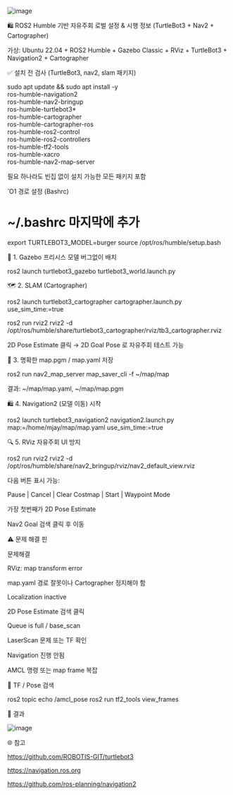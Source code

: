 
![image](https://github.com/user-attachments/assets/08f4a51b-f135-44ff-8f7a-b194d4579b68)

🛍 ROS2 Humble 기반 자유주회 로벌 설정 & 시행 정보 (TurtleBot3 + Nav2 + Cartographer)

가상: Ubuntu 22.04 + ROS2 Humble + Gazebo Classic + RViz + TurtleBot3 + Navigation2 + Cartographer

✅ 설치 전 검사 (TurtleBot3, nav2, slam 패키지)

sudo apt update && sudo apt install -y \
  ros-humble-navigation2 \
  ros-humble-nav2-bringup \
  ros-humble-turtlebot3* \
  ros-humble-cartographer \
  ros-humble-cartographer-ros \
  ros-humble-ros2-control \
  ros-humble-ros2-controllers \
  ros-humble-tf2-tools \
  ros-humble-xacro \
  ros-humble-nav2-map-server

필요 하나라도 빈집 없이 설치 가능한 모든 패키지 포함

Ὄ1 경로 설정 (Bashrc)

# ~/.bashrc 마지막에 추가
export TURTLEBOT3_MODEL=burger
source /opt/ros/humble/setup.bash

🚀 1. Gazebo 프리시스 모델 버그없이 배치

ros2 launch turtlebot3_gazebo turtlebot3_world.launch.py

🗺️ 2. SLAM (Cartographer)

ros2 launch turtlebot3_cartographer cartographer.launch.py use_sim_time:=true

ros2 run rviz2 rviz2 -d /opt/ros/humble/share/turtlebot3_cartographer/rviz/tb3_cartographer.rviz

2D Pose Estimate 클릭 → 2D Goal Pose 로 자유주회 테스트 가능

📃 3. 명확한 map.pgm / map.yaml 저장

ros2 run nav2_map_server map_saver_cli -f ~/map/map

결과: ~/map/map.yaml, ~/map/map.pgm

🛍 4. Navigation2 (모델 이동) 시작

ros2 launch turtlebot3_navigation2 navigation2.launch.py \
  map:=/home/mjay/map/map.yaml use_sim_time:=true

🔍 5. RViz 자유주회 UI 방지

ros2 run rviz2 rviz2 -d /opt/ros/humble/share/nav2_bringup/rviz/nav2_default_view.rviz

다음 버튼 표시 가능:

Pause | Cancel | Clear Costmap | Start | Waypoint Mode

가장 첫번째가 2D Pose Estimate

Nav2 Goal 검색 클릭 후 이동

⚠️ 문제 해결 핀

문제해결

RViz: map transform error

map.yaml 경로 잘못이나 Cartographer 정지해야 함

Localization inactive

2D Pose Estimate 검색 클릭

Queue is full / base_scan

LaserScan 문제 또는 TF 확인

Navigation 진행 안됨

AMCL 명령 또는 map frame 복잡

🔎 TF / Pose 검색

ros2 topic echo /amcl_pose
ros2 run tf2_tools view_frames

🚀 결과

![image](https://github.com/user-attachments/assets/babc8acb-9fe9-47c4-b316-419f48e9fd3c)


🌐 참고

https://github.com/ROBOTIS-GIT/turtlebot3

https://navigation.ros.org

https://github.com/ros-planning/navigation2

